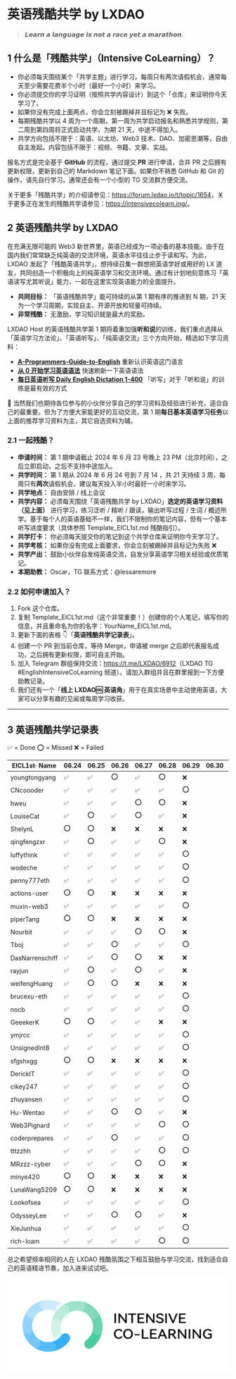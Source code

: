 # 英语残酷共学 by LXDAO

> 𝙇𝙚𝙖𝙧𝙣 𝙖 𝙡𝙖𝙣𝙜𝙪𝙖𝙜𝙚 𝙞𝙨 𝙣𝙤𝙩 𝙖 𝙧𝙖𝙘𝙚 𝙮𝙚𝙩 𝙖 𝙢𝙖𝙧𝙖𝙩𝙝𝙤𝙣.

## 1 什么是「残酷共学」（Intensive CoLearning）？

- 你必须每天围绕某个「共学主题」进行学习，每周只有两次请假机会，通常每天至少需要花费半个小时（最好一个小时）来学习。
- 你必须提交你的学习证明（按照共学内容设计）到这个「仓库」来证明你今天学习了。
- 如果你没有完成上面两点，你会立刻被踢掉并且标记为 ❌ 失败。
- 每期残酷共学以 4 周为一个周期，第一周为共学启动报名和熟悉共学规则，第二周到第四周将正式启动共学，为期 21 天，中途不得加入。
- 共学方向包括不限于：英语、以太坊、Web3 技术、DAO、加密思潮等，自由自主发起。内容包括不限于：视频、书籍、文章、实战。

报名方式是完全基于 **GitHub** 的流程，通过提交 **PR** 进行申请，合并 PR 之后拥有更新权限，更新到自己的 Markdown 笔记下面。如果你不熟悉 GitHub 和 Git 的操作，请先自行学习。通常还会有一个小型的 TG 交流群方便交流。

关于更多「残酷共学」的介绍请参见：<https://forum.lxdao.io/t/topic/1654>，关于更多正在发生的残酷共学请参见：<https://intensivecolearn.ing/>。

## 2 英语残酷共学 by LXDAO

在充满无限可能的 Web3 新世界里，英语已经成为一项必备的基本技能。由于在国内我们常常缺乏纯英语的交流环境，英语水平往往止步于读和写。为此，LXDAO 发起了「残酷英语共学」，想持续召集一群想把英语学好或用好的 LX 道友，共同创造一个积极向上的纯英语学习和交流环境。通过有计划地刻意练习「英语读写尤其听说」能力，一起在这里实现英语能力的全面提升。

- **共同目标：** 「英语残酷共学」能可持续的从第 1 期有序的推进到 N 期，21 天为一个学习周期，实现自主、开源开放和轻量可持续。
- **非常残酷：** 无激励，学习知识就是最大的奖励。

LXDAO Host 的英语残酷共学第 1 期将着重加强**听和说**的训练，我们重点选择从「英语学习方法论」、「英语听写」、「纯英语交流」三个方向开始，精选如下学习资料：

- [**A-Programmers-Guide-to-English**](https://a-programmers-guide-to-english.harryyu.me/) 重新认识英语这门语言
- [**从 0 开始学习英语语法**](https://hzpt-inet-club.github.io/english-note/) 快速刷新一下英语语法
- [**每日英语听写 Daily English Dictation 1-400**](https://www.bilibili.com/video/BV1U7411a7xG?p=3&vd_source=bc0666711d2280c24d54945ab9c11146) 「听写」对于「听和说」的训练是最有效的方式

👏 当然我们也期待各位参与的小伙伴分享自己的学习资料及经验进行补充，适合自己的最重要。但为了方便大家能更好的互动交流，第 1 期**每日基本英语学习任务**以上面的推荐学习资料为主，其它自选资料为辅。

### 2.1 一起残酷？

- **申请时间：** 第 1 期申请截止 2024 年 6 月 23 号晚上 23 PM（北京时间），之后立即启动，之后不支持中途加入。
- **共学时间：** 第 1 期从 2024 年 6 月 24 号到 7 月 14 ，共 21 天持续 3 周，每周只有**两次**请假机会，建议每天投入半小时最好一小时来学习。
- **共学地点：** 自由安排 / 线上会议
- **共学内容：** 必须每天围绕「英语残酷共学 by LXDAO」**选定的英语学习资料（见上面）** 进行学习，练习泛听 / 精听 / 跟读，输出听写过程 / 生词 / 概述所学。基于每个人的英语基础不一样，我们不限制你的笔记内容，但有一个基本听写进度要求（具体参照 Template_EICL1st.md 残酷指引）。
- **共学打卡：** 你必须每天提交你的笔记到这个共学仓库来证明你今天学习了。
- **共学考核：** 如果你没有完成上面要求，你会立刻被踢掉并且标记为失败 ❌
- **共学产出：** 鼓励小伙伴自发纯英语交流，自发分享英语学习相关经验或优质笔记。
- **本期助教：** Oscar，TG 联系方式：@lessaremore

### 2.2 如何申请加入？

1. Fork 这个仓库。
2. 复制 Template_EICL1st.md（这个非常重要！）创建你的个人笔记，填写你的信息，并且重命名为你的名字：YourName_EICL1st.md。
3. 更新下面的表格 👇「**英语残酷共学记录表**」。
4. 创建一个 PR 到当前仓库，等待 Merge，申请被 merge 之后即代表报名成功，之后拥有更新权限，即可自主开始。
5. 加入 Telegram 群组保持交流：<https://t.me/LXDAO/6912>（LXDAO TG #EnglishIntensiveCoLearning 频道）。请加入群组并且在群里报到一下方便助教记录。
6. 我们还有一个「**线上 LXDAO🆒 英语角**」用于在真实场景中主动使用英语，大家可以分享有趣的见闻或每周学习收获。

---

## 3 英语残酷共学记录表

✅ = Done ⭕️ = Missed ❌ = Failed
<!-- START_COMMIT_TABLE -->
| EICL1st· Name | 06.24 | 06.25 | 06.26 | 06.27 | 06.28 | 06.29 | 06.30 | 07.01 | 07.02 | 07.03 | 07.04 | 07.05 | 07.06 | 07.07 | 07.08 | 07.09 | 07.10 | 07.11 | 07.12 | 07.13 | 07.14 |
| ------------- | ---- | ---- | ---- | ---- | ---- | ---- | ---- | ---- | ---- | ---- | ---- | ---- | ---- | ---- | ---- | ---- | ---- | ---- | ---- | ---- | ---- |
| youngtongyang | ✅ | ✅ | ⭕️ | ✅ | ⭕️ | ❌ |   |   |   |   |   |   |   |   |   |   |   |   |   |   |   |
| CNcoooder | ✅ | ✅ | ✅ | ✅ | ✅ | ⭕️ |   |   |   |   |   |   |   |   |   |   |   |   |   |   |   |
| hweu | ✅ | ✅ | ✅ | ⭕️ | ⭕️ | ❌ |   |   |   |   |   |   |   |   |   |   |   |   |   |   |   |
| LouiseCat | ✅ | ⭕️ | ✅ | ⭕️ | ✅ | ❌ |   |   |   |   |   |   |   |   |   |   |   |   |   |   |   |
| ShelynL | ⭕️ | ⭕️ | ❌ | ❌ | ❌ | ❌ |   |   |   |   |   |   |   |   |   |   |   |   |   |   |   |
| qingfengzxr | ✅ | ⭕️ | ✅ | ✅ | ⭕️ | ❌ |   |   |   |   |   |   |   |   |   |   |   |   |   |   |   |
| luffythink | ✅ | ✅ | ✅ | ✅ | ✅ | ⭕️ |   |   |   |   |   |   |   |   |   |   |   |   |   |   |   |
| wodeche | ✅ | ✅ | ✅ | ✅ | ✅ | ⭕️ |   |   |   |   |   |   |   |   |   |   |   |   |   |   |   |
| penny777eth | ✅ | ✅ | ✅ | ✅ | ✅ | ⭕️ |   |   |   |   |   |   |   |   |   |   |   |   |   |   |   |
| actions-user | ⭕️ | ⭕️ | ❌ | ❌ | ❌ | ❌ |   |   |   |   |   |   |   |   |   |   |   |   |   |   |   |
| muxin-web3 | ✅ | ✅ | ✅ | ✅ | ✅ | ⭕️ |   |   |   |   |   |   |   |   |   |   |   |   |   |   |   |
| piperTang | ⭕️ | ⭕️ | ❌ | ❌ | ❌ | ❌ |   |   |   |   |   |   |   |   |   |   |   |   |   |   |   |
| Nourbit | ✅ | ✅ | ✅ | ⭕️ | ⭕️ | ❌ |   |   |   |   |   |   |   |   |   |   |   |   |   |   |   |
| Tboj | ✅ | ✅ | ⭕️ | ✅ | ✅ | ⭕️ |   |   |   |   |   |   |   |   |   |   |   |   |   |   |   |
| DasNarrenschiff | ✅ | ✅ | ⭕️ | ⭕️ | ❌ | ❌ |   |   |   |   |   |   |   |   |   |   |   |   |   |   |   |
| rayjun | ✅ | ⭕️ | ✅ | ⭕️ | ✅ | ❌ |   |   |   |   |   |   |   |   |   |   |   |   |   |   |   |
| weifengHuang | ✅ | ⭕️ | ⭕️ | ❌ | ❌ | ❌ |   |   |   |   |   |   |   |   |   |   |   |   |   |   |   |
| brucexu-eth | ✅ | ✅ | ✅ | ✅ | ✅ | ⭕️ |   |   |   |   |   |   |   |   |   |   |   |   |   |   |   |
| nocb | ✅ | ✅ | ✅ | ✅ | ✅ | ⭕️ |   |   |   |   |   |   |   |   |   |   |   |   |   |   |   |
| GeeekerK | ⭕️ | ⭕️ | ✅ | ✅ | ❌ | ❌ |   |   |   |   |   |   |   |   |   |   |   |   |   |   |   |
| ymjrcc | ✅ | ✅ | ✅ | ✅ | ✅ | ⭕️ |   |   |   |   |   |   |   |   |   |   |   |   |   |   |   |
| UnsignedInt8 | ✅ | ✅ | ✅ | ✅ | ✅ | ⭕️ |   |   |   |   |   |   |   |   |   |   |   |   |   |   |   |
| sfgshxgg | ⭕️ | ⭕️ | ❌ | ❌ | ❌ | ❌ |   |   |   |   |   |   |   |   |   |   |   |   |   |   |   |
| DerickIT | ✅ | ✅ | ✅ | ✅ | ✅ | ⭕️ |   |   |   |   |   |   |   |   |   |   |   |   |   |   |   |
| cikey247 | ✅ | ✅ | ✅ | ✅ | ✅ | ⭕️ |   |   |   |   |   |   |   |   |   |   |   |   |   |   |   |
| zhuyansen | ✅ | ✅ | ✅ | ✅ | ✅ | ⭕️ |   |   |   |   |   |   |   |   |   |   |   |   |   |   |   |
| Hu-Wentao | ✅ | ✅ | ⭕️ | ⭕️ | ✅ | ❌ |   |   |   |   |   |   |   |   |   |   |   |   |   |   |   |
| Web3Pignard | ✅ | ✅ | ✅ | ✅ | ⭕️ | ⭕️ |   |   |   |   |   |   |   |   |   |   |   |   |   |   |   |
| coderprepares | ✅ | ✅ | ⭕️ | ✅ | ✅ | ⭕️ |   |   |   |   |   |   |   |   |   |   |   |   |   |   |   |
| tttzzhh | ✅ | ✅ | ✅ | ✅ | ⭕️ | ⭕️ |   |   |   |   |   |   |   |   |   |   |   |   |   |   |   |
| MRzzz-cyber | ✅ | ✅ | ✅ | ⭕️ | ⭕️ | ❌ |   |   |   |   |   |   |   |   |   |   |   |   |   |   |   |
| minye420 | ⭕️ | ⭕️ | ❌ | ❌ | ❌ | ❌ |   |   |   |   |   |   |   |   |   |   |   |   |   |   |   |
| LunaWang5209 | ⭕️ | ⭕️ | ❌ | ❌ | ❌ | ❌ |   |   |   |   |   |   |   |   |   |   |   |   |   |   |   |
| Lookofsea | ✅ | ✅ | ✅ | ✅ | ✅ | ⭕️ |   |   |   |   |   |   |   |   |   |   |   |   |   |   |   |
| OdysseyLee | ✅ | ✅ | ⭕️ | ⭕️ | ✅ | ❌ |   |   |   |   |   |   |   |   |   |   |   |   |   |   |   |
| XieJunhua | ✅ | ✅ | ✅ | ✅ | ✅ | ⭕️ |   |   |   |   |   |   |   |   |   |   |   |   |   |   |   |
| rich-loam | ✅ | ✅ | ✅ | ✅ | ⭕️ | ⭕️ |   |   |   |   |   |   |   |   |   |   |   |   |   |   |   |

<!-- END_COMMIT_TABLE -->

总之希望频率相同的人在 LXDAO 残酷氛围之下相互鼓励与学习交流，找到适合自己的英语精进节奏，加入进来试试吧。

![ICL](img/ICL.png)
